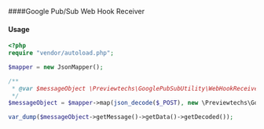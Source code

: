 ####Google Pub/Sub Web Hook Receiver


#### Usage
```php
<?php
require "vendor/autoload.php";

$mapper = new JsonMapper();

/**
 * @var $messageObject \Previewtechs\GooglePubSubUtility\WebHookReceiver\WebHook
 */
$messageObject = $mapper->map(json_decode($_POST), new \Previewtechs\GooglePubSubUtility\WebHookReceiver\WebHook());

var_dump($messageObject->getMessage()->getData()->getDecoded());
```